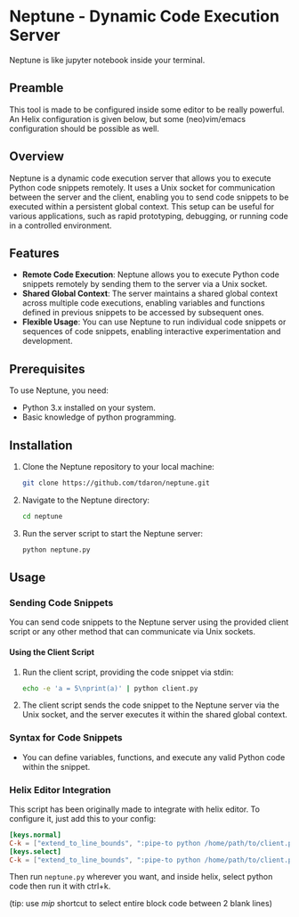 # Neptune - Dynamic Code Execution Server

Neptune is like jupyter notebook inside your terminal.

## Preamble

This tool is made to be configured inside some editor to be really powerful. An Helix configuration is given below, but some (neo)vim/emacs configuration should be possible as well. 

## Overview

Neptune is a dynamic code execution server that allows you to execute Python code snippets remotely. It uses a Unix socket for communication between the server and the client, enabling you to send code snippets to be executed within a persistent global context. This setup can be useful for various applications, such as rapid prototyping, debugging, or running code in a controlled environment.

## Features

- **Remote Code Execution**: Neptune allows you to execute Python code snippets remotely by sending them to the server via a Unix socket.
- **Shared Global Context**: The server maintains a shared global context across multiple code executions, enabling variables and functions defined in previous snippets to be accessed by subsequent ones.
- **Flexible Usage**: You can use Neptune to run individual code snippets or sequences of code snippets, enabling interactive experimentation and development.

## Prerequisites

To use Neptune, you need:

- Python 3.x installed on your system.
- Basic knowledge of python programming.

## Installation

1. Clone the Neptune repository to your local machine:

    ```bash
    git clone https://github.com/tdaron/neptune.git
    ```

2. Navigate to the Neptune directory:

    ```bash
    cd neptune
    ```

3. Run the server script to start the Neptune server:

    ```bash
    python neptune.py
    ```

## Usage


### Sending Code Snippets

You can send code snippets to the Neptune server using the provided client script or any other method that can communicate via Unix sockets.

#### Using the Client Script

1. Run the client script, providing the code snippet via stdin:

    ```bash
    echo -e 'a = 5\nprint(a)' | python client.py
    ```

2. The client script sends the code snippet to the Neptune server via the Unix socket, and the server executes it within the shared global context.

### Syntax for Code Snippets

- You can define variables, functions, and execute any valid Python code within the snippet.

### Helix Editor Integration

This script has been originally made to integrate with helix editor. To configure it, just add this to your config:

```toml
[keys.normal]
C-k = ["extend_to_line_bounds", ":pipe-to python /home/path/to/client.py"]
[keys.select]
C-k = ["extend_to_line_bounds", ":pipe-to python /home/path/to/client.py"]
```

Then run `neptune.py` wherever you want, and inside helix, select python code then run it with ctrl+k.

(tip: use _mip_ shortcut to select entire block code between 2 blank lines)
